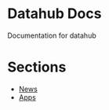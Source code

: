 # Datahub Docs

Documentation for datahub

# Sections

- [News](./NEWS.md)
- [Apps](./apps/Overview.md)
